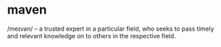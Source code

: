 # maven
/meɪvən/ – a trusted expert in a particular field, who seeks to pass timely and relevant knowledge on to others in the respective field.
